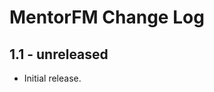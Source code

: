 MentorFM Change Log
======================

1.1 - unreleased
----------------

  * Initial release.
